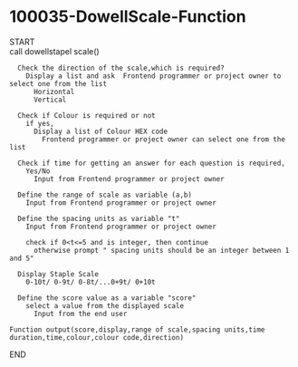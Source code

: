 # 100035-DowellScale-Function
START							
    call dowellstapel scale()						

      Check the direction of the scale,which is required?						
        Display a list and ask  Frontend programmer or project owner to select one from the list					
          Horizontal				
          Vertical				

      Check if Colour is required or not						
        if yes,					
          Display a list of Colour HEX code				
            Frontend programmer or project owner can select one from the list			

      Check if time for getting an answer for each question is required,						
        Yes/No					
          Input from Frontend programmer or project owner				

      Define the range of scale as variable (a,b)						
        Input from Frontend programmer or project owner					

      Define the spacing units as variable "t"						
        Input from Frontend programmer or project owner					

        check if 0<t<=5 and is integer, then continue					
          otherwise prompt " spacing units should be an integer between 1 and 5"				

      Display Staple Scale						
        0-10t/ 0-9t/ 0-8t/...0+9t/ 0+10t					

      Define the score value as a variable "score" 						
        select a value from the displayed scale					
          Input from the end user				

    Function output(score,display,range of scale,spacing units,time duration,time,colour,colour code,direction)						

END							
